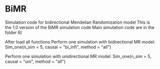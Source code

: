 # BiMR
Simulation code for bidirectional Mendelian Randomization model 
This is the 1.0 version of the BiMR simulation code
Main simulation code are in the folder R/

After load all functions
Perform one simulation with bidirectional MR model:
  Sim_one(n_sim = 5, causal = "bi_infi", method = "all")

Perform one simulation with unidirectional MR model:
  Sim_one(n_sim = 5, causal = "uni", method = "all")
